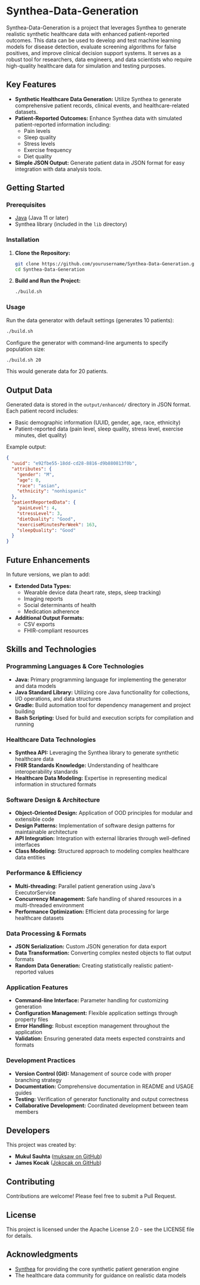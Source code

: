# Synthea-Data-Generation

Synthea-Data-Generation is a project that leverages Synthea to generate realistic synthetic healthcare data with enhanced patient-reported outcomes. This data can be used to develop and test machine learning models for disease detection, evaluate screening algorithms for false positives, and improve clinical decision support systems. It serves as a robust tool for researchers, data engineers, and data scientists who require high-quality healthcare data for simulation and testing purposes.

## Key Features

- **Synthetic Healthcare Data Generation:** Utilize Synthea to generate comprehensive patient records, clinical events, and healthcare-related datasets.
- **Patient-Reported Outcomes:** Enhance Synthea data with simulated patient-reported information including:
  - Pain levels
  - Sleep quality
  - Stress levels
  - Exercise frequency
  - Diet quality
- **Simple JSON Output:** Generate patient data in JSON format for easy integration with data analysis tools.

## Getting Started

### Prerequisites

- [Java](https://www.java.com/) (Java 11 or later)
- Synthea library (included in the `lib` directory)

### Installation

1. **Clone the Repository:**
   ```bash
   git clone https://github.com/yourusername/Synthea-Data-Generation.git
   cd Synthea-Data-Generation
   ```

2. **Build and Run the Project:**
   ```bash
   ./build.sh
   ```

### Usage

Run the data generator with default settings (generates 10 patients):

```bash
./build.sh
```

Configure the generator with command-line arguments to specify population size:

```bash
./build.sh 20
```

This would generate data for 20 patients.

## Output Data

Generated data is stored in the `output/enhanced/` directory in JSON format. Each patient record includes:

- Basic demographic information (UUID, gender, age, race, ethnicity)
- Patient-reported data (pain level, sleep quality, stress level, exercise minutes, diet quality)

Example output:
```json
{
  "uuid": "e92fbe55-18dd-cd28-8816-d9b880813f0b",
  "attributes": {
    "gender": "M",
    "age": 0,
    "race": "asian",
    "ethnicity": "nonhispanic"
  },
  "patientReportedData": {
    "painLevel": 4,
    "stressLevel": 3,
    "dietQuality": "Good",
    "exerciseMinutesPerWeek": 163,
    "sleepQuality": "Good"
  }
}
```

## Future Enhancements

In future versions, we plan to add:

- **Extended Data Types:**
  - Wearable device data (heart rate, steps, sleep tracking)
  - Imaging reports
  - Social determinants of health
  - Medication adherence
- **Additional Output Formats:**
  - CSV exports
  - FHIR-compliant resources

## Skills and Technologies

### Programming Languages & Core Technologies
- **Java:** Primary programming language for implementing the generator and data models
- **Java Standard Library:** Utilizing core Java functionality for collections, I/O operations, and data structures
- **Gradle:** Build automation tool for dependency management and project building
- **Bash Scripting:** Used for build and execution scripts for compilation and running

### Healthcare Data Technologies
- **Synthea API:** Leveraging the Synthea library to generate synthetic healthcare data
- **FHIR Standards Knowledge:** Understanding of healthcare interoperability standards
- **Healthcare Data Modeling:** Expertise in representing medical information in structured formats

### Software Design & Architecture
- **Object-Oriented Design:** Application of OOD principles for modular and extensible code
- **Design Patterns:** Implementation of software design patterns for maintainable architecture
- **API Integration:** Integration with external libraries through well-defined interfaces
- **Class Modeling:** Structured approach to modeling complex healthcare data entities

### Performance & Efficiency
- **Multi-threading:** Parallel patient generation using Java's ExecutorService
- **Concurrency Management:** Safe handling of shared resources in a multi-threaded environment
- **Performance Optimization:** Efficient data processing for large healthcare datasets

### Data Processing & Formats
- **JSON Serialization:** Custom JSON generation for data export
- **Data Transformation:** Converting complex nested objects to flat output formats
- **Random Data Generation:** Creating statistically realistic patient-reported values

### Application Features
- **Command-line Interface:** Parameter handling for customizing generation
- **Configuration Management:** Flexible application settings through property files
- **Error Handling:** Robust exception management throughout the application
- **Validation:** Ensuring generated data meets expected constraints and formats

### Development Practices
- **Version Control (Git):** Management of source code with proper branching strategy
- **Documentation:** Comprehensive documentation in README and USAGE guides
- **Testing:** Verification of generator functionality and output correctness
- **Collaborative Development:** Coordinated development between team members

## Developers

This project was created by:
- **Mukul Sauhta** ([muksaw on GitHub](https://github.com/muksaw))
- **James Kocak** ([Jokocak on GitHub](https://github.com/Jokocak))

## Contributing

Contributions are welcome! Please feel free to submit a Pull Request.

## License

This project is licensed under the Apache License 2.0 - see the LICENSE file for details.

## Acknowledgments

- [Synthea](https://github.com/synthetichealth/synthea) for providing the core synthetic patient generation engine
- The healthcare data community for guidance on realistic data models
